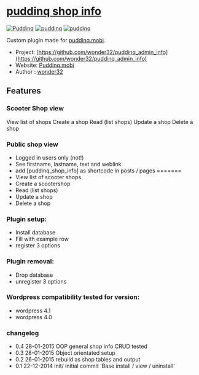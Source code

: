 # [puddinq shop info](http://puddinq.mobi)

[![Puddinq](https://www.puddinq.mobi/wp-content/themes/puddinq/img/logo.gif)](http://www.puddinq.mobi)
[![puddinq](https://www.puddinq.mobi/wip/logo_puddinq.gif)](https://www.puddinq.mobi)
[![puddinq](https://www.puddinq.mobi/wip/wordpress.png)](https://www.puddinq.mobi)

Custom plugin made for [puddinq.mobi](http://puddinq.mobi).

* Project: [https://github.com/wonder32/puddinq_admin_info](https://github.com/wonder32/puddinq_admin_info)
* Website: [Puddinq.mobi](https://puddinq.mobi)
* Author : [wonder32](https://puddinq.mobi/wip/profiel/)

## Features

### Scooter Shop view
 View list of shops
 Create a shop
 Read (list shops)
 Update a shop
 Delete a shop

### Public shop view
* Logged in users only (not!)
* See firstname, lastname, text and weblink
* add \[puddinq_shop_info\] as shortcode in posts / pages
=======
* View list of scooter shops
* Create a scootershop
* Read (list shops)
* Update a shop
* Delete a shop

### Plugin setup:
* Install database
* Fill with example row
* register 3 options 

### Plugin removal:
* Drop database
* unregister 3 options

### Wordpress compatibility tested for version:
* wordpress 4.1
* wordpress 4.0

### changelog
* 0.4 28-01-2015 OOP general shop info CRUD tested
* 0.3 28-01-2015 Object orientated setup
* 0.2 26-01-2015 rebuild as shop tables and output
* 0.1 22-12-2014 init/ initial commit 'Base install / view / uninstall'
